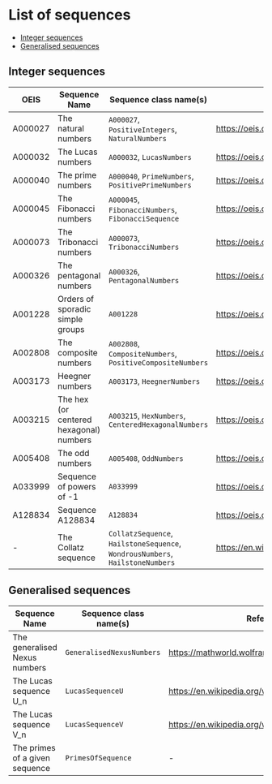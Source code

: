 # List of sequences

- [Integer sequences](#integer-sequences)
- [Generalised sequences](#generalised-sequences)

## Integer sequences

| OEIS    | Sequence Name                           | Sequence class name(s)                                                        | Reference                                        |     
|---------|-----------------------------------------|-------------------------------------------------------------------------------|--------------------------------------------------|
| A000027 | The natural numbers                     | `A000027`, `PositiveIntegers`, `NaturalNumbers`                               | https://oeis.org/A000027                         |
| A000032 | The Lucas numbers                       | `A000032`, `LucasNumbers`                                                     | https://oeis.org/A000032                         |
| A000040 | The prime numbers                       | `A000040`, `PrimeNumbers`, `PositivePrimeNumbers`                             | https://oeis.org/A000040                         |
| A000045 | The Fibonacci numbers                   | `A000045`, `FibonacciNumbers`, `FibonacciSequence`                            | https://oeis.org/A000045                         |
| A000073 | The Tribonacci numbers                  | `A000073`, `TribonacciNumbers`                                                | https://oeis.org/A000073                         |
| A000326 | The pentagonal numbers                  | `A000326`, `PentagonalNumbers`                                                | https://oeis.org/A000326                         |
| A001228 | Orders of sporadic simple groups        | `A001228`                                                                     | https://oeis.org/A001228                         |
| A002808 | The composite numbers                   | `A002808`, `CompositeNumbers`, `PositiveCompositeNumbers`                     | https://oeis.org/A002808                         |
| A003173 | Heegner numbers                         | `A003173`, `HeegnerNumbers`                                                   | https://oeis.org/A003173                         |
| A003215 | The hex (or centered hexagonal) numbers | `A003215`, `HexNumbers`, `CenteredHexagonalNumbers`                           | https://oeis.org/A003215                         |
| A005408 | The odd numbers                         | `A005408`, `OddNumbers`                                                       | https://oeis.org/A005408                         |
| A033999 | Sequence of powers of -1                | `A033999`                                                                     | https://oeis.org/A033999                         |
| A128834 | Sequence A128834                        | `A128834`                                                                     | https://oeis.org/A128834                         |
| -       | The Collatz sequence                    | `CollatzSequence`, `HailstoneSequence`, `WondrousNumbers`, `HailstoneNumbers` | https://en.wikipedia.org/wiki/Collatz_conjecture |


## Generalised sequences

| Sequence Name                  | Sequence class name(s)    | Reference                                      |     
|--------------------------------|---------------------------|------------------------------------------------|
| The generalised Nexus numbers  | `GeneralisedNexusNumbers` | https://mathworld.wolfram.com/NexusNumber.html |
| The Lucas sequence U_n         | `LucasSequenceU`          | https://en.wikipedia.org/wiki/Lucas_sequence   |
| The Lucas sequence V_n         | `LucasSequenceV`          | https://en.wikipedia.org/wiki/Lucas_sequence   |
| The primes of a given sequence | `PrimesOfSequence`        | -                                              |


